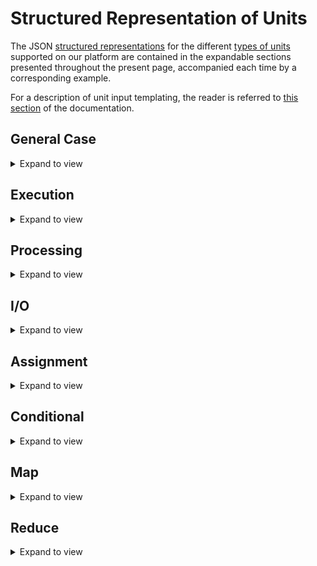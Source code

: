 # Structured Representation of Units

The JSON [structured representations](../../data-structured/overview.md) for the different [types of units](../components/units.md) supported on our platform are contained in the expandable sections presented throughout the present page, accompanied each time by a corresponding example. 

For a description of unit input templating, the reader is referred to [this section](../templating/overview.md) of the documentation.

## General Case

<details markdown="1">
  <summary>
     Expand to view
  </summary> 

```json tab="Schema" 
{!schema/workflow/unit.json!}
```

```json tab="Example" 
{!example/workflow/unit.json!}
```

</details>

## Execution

<details markdown="1">
  <summary>
     Expand to view
  </summary> 

```json tab="Schema" 
{!schema/workflow/unit/execution.json!}
```

```json tab="Example" 
{!example/workflow/unit/execution.json!}
```

</details>

## Processing

<details markdown="1">
  <summary>
     Expand to view
  </summary> 

```json tab="Schema" 
{!schema/workflow/unit/processing.json!}
```

```json tab="Example" 
{!example/workflow/unit/processing.json!}
```

</details>

## I/O

<details markdown="1">
  <summary>
     Expand to view
  </summary> 

```json tab="Schema" 
{!schema/workflow/unit/io.json!}
```

```json tab="Example" 
{!example/workflow/unit/io.json!}
```

</details>

## Assignment

<details markdown="1">
  <summary>
     Expand to view
  </summary> 

```json tab="Schema" 
{!schema/workflow/unit/assignment.json!}
```

```json tab="Example" 
{!example/workflow/unit/assignment.json!}
```

</details>

## Conditional

<details markdown="1">
  <summary>
     Expand to view
  </summary> 

```json tab="Schema" 
{!schema/workflow/unit/condition.json!}
```

```json tab="Example" 
{!example/workflow/unit/condition.json!}
```

</details>

## Map

<details markdown="1">
  <summary>
     Expand to view
  </summary> 

```json tab="Schema" 
{!schema/workflow/unit/map.json!}
```

```json tab="Example" 
{!example/workflow/unit/map.json!}
```

</details>

## Reduce

<details markdown="1">
  <summary>
     Expand to view
  </summary> 

```json tab="Schema" 
{!schema/workflow/unit/reduce.json!}
```

```json tab="Example" 
{!example/workflow/unit/reduce.json!}
```

</details>
